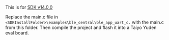 This is for [SDK v14.0.0](https://developer.nordicsemi.com/nRF5_SDK/nRF5_SDK_v14.x.x/)      

Replace the main.c file in `<SDKInstallFolder>\examples\ble_central\ble_app_uart_c.` with the main.c from this folder. Then compile the project and flash it into a Taiyo Yuden eval board.

